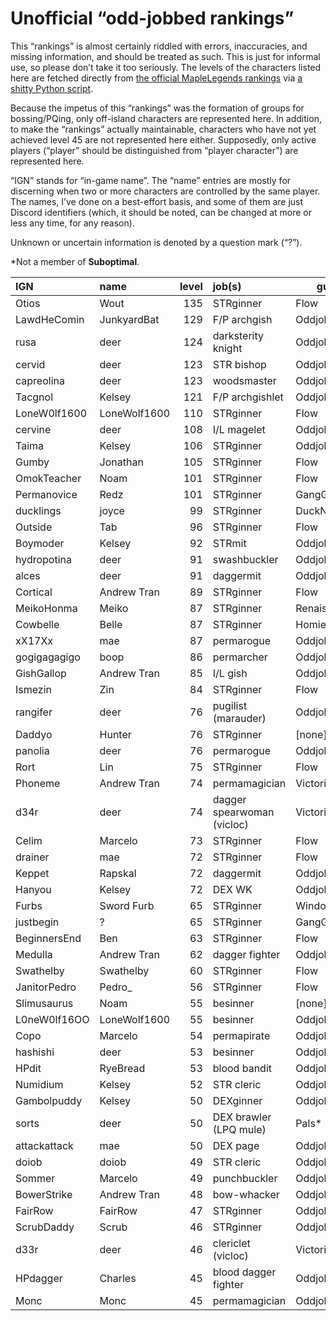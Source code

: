 # Unofficial “odd-jobbed rankings”

This “rankings” is almost certainly riddled with errors, inaccuracies, and
missing information, and should be treated as such. This is just for informal
use, so please don’t take it too seriously. The levels of the characters listed
here are fetched directly from [the official MapleLegends
rankings](https://maplelegends.com/ranking/all) via [a shitty Python
script](https://codeberg.org/oddjobs/odd-jobbed_rankings/src/branch/master/update.py).

Because the impetus of this “rankings” was the formation of groups for
bossing/PQing, only off-island characters are represented here. In addition, to
make the “rankings” actually maintainable, characters who have not yet achieved
level 45 are not represented here either. Supposedly, only active players
(“player” should be distinguished from “player character”) are represented
here.

“IGN” stands for “in-game name”. The “name” entries are mostly for discerning
when two or more characters are controlled by the same player. The names, I’ve
done on a best-effort basis, and some of them are just Discord identifiers
(which, it should be noted, can be changed at more or less any time, for any
reason).

Unknown or uncertain information is denoted by a question mark (“?”).

\*Not a member of <b>Suboptimal</b>.

| IGN        | name         | level | job(s)                 | guild         |
| :--------- | :----------- | ----: | :--------------------- | ------------- |
| Otios | Wout | 135 | STRginner | Flow |
| LawdHeComin | JunkyardBat | 129 | F/P archgish | Oddjobs |
| rusa | deer | 124 | darksterity knight | Oddjobs |
| cervid | deer | 123 | STR bishop | Oddjobs |
| capreolina | deer | 123 | woodsmaster | Oddjobs |
| Tacgnol | Kelsey | 121 | F/P archgishlet | Oddjobs |
| LoneW0lf1600 | LoneWolf1600 | 110 | STRginner | Flow |
| cervine | deer | 108 | I/L magelet | Oddjobs |
| Taima | Kelsey | 106 | STRginner | Oddjobs |
| Gumby | Jonathan | 105 | STRginner | Flow |
| OmokTeacher | Noam | 101 | STRginner | Flow |
| Permanovice | Redz | 101 | STRginner | GangGang\* |
| ducklings | joyce | 99 | STRginner | DuckNation\* |
| Outside | Tab | 96 | STRginner | Flow |
| Boymoder | Kelsey | 92 | STRmit | Oddjobs |
| hydropotina | deer | 91 | swashbuckler | Oddjobs |
| alces | deer | 91 | daggermit | Oddjobs |
| Cortical | Andrew Tran | 89 | STRginner | Flow |
| MeikoHonma | Meiko | 87 | STRginner | Renaissance\* |
| Cowbelle | Belle | 87 | STRginner | Homies\* |
| xX17Xx | mae | 87 | permarogue | Oddjobs |
| gogigagagigo | boop | 86 | permarcher | Oddjobs |
| GishGallop | Andrew Tran | 85 | I/L gish | Oddjobs |
| Ismezin | Zin | 84 | STRginner | Flow |
| rangifer | deer | 76 | pugilist (marauder) | Oddjobs |
| Daddyo | Hunter | 76 | STRginner | \[none\]\* |
| panolia | deer | 76 | permarogue | Oddjobs |
| Rort | Lin | 75 | STRginner | Flow |
| Phoneme | Andrew Tran | 74 | permamagician | Victoria |
| d34r | deer | 74 | dagger spearwoman (vicloc) | Victoria |
| Celim | Marcelo | 73 | STRginner | Flow |
| drainer | mae | 72 | STRginner | Flow |
| Keppet | Rapskal | 72 | daggermit | Oddjobs |
| Hanyou | Kelsey | 72 | DEX WK | Oddjobs |
| Furbs | Sword Furb | 65 | STRginner | WindowsXP\* |
| justbegin | ? | 65 | STRginner | GangGang\* |
| BeginnersEnd | Ben | 63 | STRginner | Flow |
| Medulla | Andrew Tran | 62 | dagger fighter | Oddjobs |
| Swathelby | Swathelby | 60 | STRginner | Flow |
| JanitorPedro | Pedro\_ | 56 | STRginner | Flow |
| Slimusaurus | Noam | 55 | besinner | \[none\]\* |
| L0neW0lf16OO | LoneWolf1600 | 55 | besinner | Oddjobs |
| Copo | Marcelo | 54 | permapirate | Oddjobs |
| hashishi | deer | 53 | besinner | Oddjobs |
| HPdit | RyeBread | 53 | blood bandit | Oddjobs |
| Numidium | Kelsey | 52 | STR cleric | Oddjobs |
| Gambolpuddy | Kelsey | 50 | DEXginner | Oddjobs |
| sorts | deer | 50 | DEX brawler (LPQ mule) | Pals\* |
| attackattack | mae | 50 | DEX page | Oddjobs |
| doiob | doiob | 49 | STR cleric | Oddjobs |
| Sommer | Marcelo | 49 | punchbuckler | Oddjobs |
| BowerStrike | Andrew Tran | 48 | bow-whacker | Oddjobs |
| FairRow | FairRow | 47 | STRginner | Oddjobs |
| ScrubDaddy | Scrub | 46 | STRginner | Oddjobs |
| d33r | deer | 46 | clericlet (vicloc) | Victoria |
| HPdagger | Charles | 45 | blood dagger fighter | Oddjobs |
| Monc | Monc | 45 | permamagician | Oddjobs |
